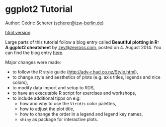 ﻿# ggplot2 Tutorial

Author: Cédric Scherer (scherer@izw-berlin.de)

[html version](https://rawgit.com/Z3tt/R-Tutorials/master/ggplot2/ggplot2-tutorial.html)

Large parts of this tutorial follow a blog entry called **Beautiful plotting in R: A ggplot2 cheatsheet** by zev@zevross.com, posted on 4. August 2014. You can find the blog entry [here](http://zevross.com/blog/2014/08/04/beautiful-plotting-in-r-a-ggplot2-cheatsheet-3/).

Major changes were made:
* to follow the R style guide (http://adv-r.had.co.nz/Style.html),
* to change style and aesthetics of plots (e.g. axis titles, legends and nice colors),
* to modify data import and setup to RDS,
* to have an executable R script for exercises and workshops,
* to include additional tipps on e.g:
   + how and why to use the `Viridis` color palettes,
   + how to adjust the plot title,
   + how to change the order in a legend and legend key names,
   + `shiny` as package for interactive plots.
